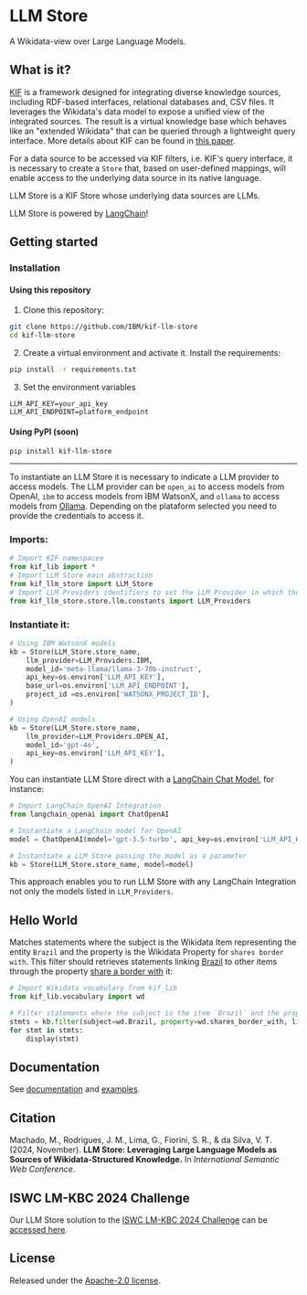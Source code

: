 # LLM Store #

A Wikidata-view over Large Language Models.

## What is it? ##
[KIF](https://github.com/IBM/kif) is a framework designed for integrating diverse knowledge sources, including RDF-based interfaces, relational databases and, CSV files. It leverages the Wikidata's data model to expose a unified view of the integrated sources. The result is a virtual knowledge base which behaves like an "extended Wikidata" that can be queried through a lightweight query interface. More details about KIF can be found in [this paper](https://arxiv.org/abs/2403.10304).

For a data source to be accessed via KIF filters, i.e. KIF's query interface, it is necessary to create a `Store` that, based on user-defined mappings, will enable access to the underlying data source in its native language.

LLM Store is a KIF Store whose underlying data sources are LLMs.

LLM Store is powered by [LangChain](https://www.langchain.com/langchain)!


## Getting started ##

### Installation ###

#### Using this repository ####

1. Clone this repository:

  ```bash
  git clone https://github.com/IBM/kif-llm-store
  cd kif-llm-store
  ```

2. Create a virtual environment and activate it. Install the requirements:

  ```bash
  pip install -r requirements.txt
  ```

3. Set the environment variables
  ```
  LLM_API_KEY=your_api_key
  LLM_API_ENDPOINT=platform_endpoint
  ```

#### Using PyPI (soon) ####

```
pip install kif-llm-store
```
---

To instantiate an LLM Store it is necessary to indicate a LLM provider to access models. The LLM provider can be `open_ai` to access models from OpenAI, `ibm` to access models from IBM WatsonX, and `ollama` to access models from [Ollama](https://ollama.com/). Depending on the plataform selected you need to provide the credentials to access it.

### Imports: ###

```python
# Import KIF namespacee
from kif_lib import *
# Import LLM Store main abstraction
from kif_llm_store import LLM_Store
# Import LLM Providers identifiers to set the LLM Provider in which the LLM Store will run over.
from kif_llm_store.store.llm.constants import LLM_Providers
```

### Instantiate it: ###

```python
# Using IBM WatsonX models
kb = Store(LLM_Store.store_name,
    llm_provider=LLM_Providers.IBM,
    model_id='meta-llama/llama-3-70b-instruct',
    api_key=os.environ['LLM_API_KEY'],
    base_url=os.environ['LLM_API_ENDPOINT'],
    project_id =os.environ['WATSONX_PROJECT_ID'],
)
```
```python
# Using OpenAI models
kb = Store(LLM_Store.store_name,
    llm_provider=LLM_Providers.OPEN_AI,
    model_id='gpt-4o',
    api_key=os.environ['LLM_API_KEY'],
)
```

You can instantiate LLM Store direct with a [LangChain Chat Model](https://python.langchain.com/v0.2/api_reference/core/language_models/langchain_core.language_models.chat_models.BaseChatModel.html), for instance:

```python
# Import LangChain OpenAI Integration
from langchain_openai import ChatOpenAI

# Instantiate a LangChain model for OpenAI
model = ChatOpenAI(model='gpt-3.5-turbo', api_key=os.environ['LLM_API_KEY'])

# Instantiate a LLM Store passing the model as a parameter
kb = Store(LLM_Store.store_name, model=model)
```

This approach enables you to run LLM Store with any LangChain Integration not only the models listed in `LLM_Providers`.

## Hello World ##

Matches statements where the subject is the Wikidata Item representing the entity `Brazil` and the property is the Wikidata Property for `shares border with`. This filter should retrieves statements linking [Brazil](https://www.wikidata.org/wiki/Q155) to other items through the property [share a border with](https://www.wikidata.org/wiki/Property:P47) it:

```python
# Import Wikidata vocabulary from kif_lib
from kif_lib.vocabulary import wd

# Filter statements where the subject is the item `Brazil` and the property is `shares border with`.
stmts = kb.filter(subject=wd.Brazil, property=wd.shares_border_with, limit=10)
for stmt in stmts:
    display(stmt)
```

## Documentation ##

See [documentation](https://ibm.github.io/kif-llm-store/) and [examples](./examples).


## Citation ##

Machado, M., Rodrigues, J. M., Lima, G., Fiorini, S. R., & da Silva, V. T. (2024, November). **LLM Store: Leveraging Large Language Models as Sources of Wikidata-Structured Knowledge.** In *International Semantic Web Conference*.

## ISWC LM-KBC 2024 Challenge
Our LLM Store solution to the [ISWC LM-KBC 2024 Challenge](https://lm-kbc.github.io/challenge2024/) can be [accessed here](https://github.com/IBM/kif-llm-store/tree/lm-kbc-challenge).


## License ##

Released under the [Apache-2.0 license](./LICENSE).











